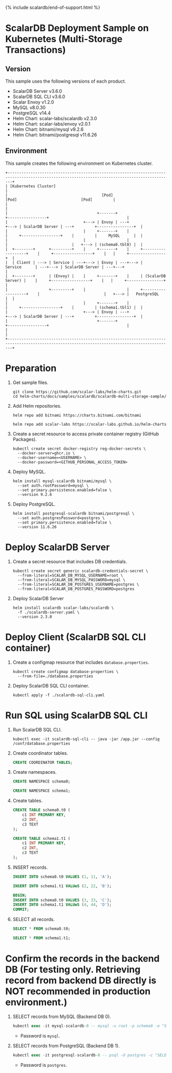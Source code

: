{% include scalardb/end-of-support.html %}

# ScalarDB Deployment Sample on Kubernetes (Multi-Storage Transactions)

## Version

This sample uses the following versions of each product.

* ScalarDB Server v3.6.0
* ScalarDB SQL CLI v3.6.0
* Scalar Envoy v1.2.0
* MySQL v8.0.30
* PostgreSQL v14.4
* Helm Chart: scalar-labs/scalardb v2.3.0
* Helm Chart: scalar-labs/envoy v2.0.1
* Helm Chart: bitnami/mysql v9.2.6
* Helm Chart: bitnami/postgresql v11.6.26

## Environment

This sample creates the following environment on Kubernetes cluster.

```
+----------------------------------------------------------------------------------------------------------------------------------------------+
| [Kubernetes Cluster]                                                                                                                         |
|                                         [Pod]                                                 [Pod]                            [Pod]         |
|                                                                                                                                              |
|                                       +-------+                                         +-----------------+                                  |
|                                 +---> | Envoy | ---+                              +---> | ScalarDB Server | ---+         +----------------+  |
|                                 |     +-------+    |                              |     +-----------------+    |         |     MySQL      |  |
|                                 |                  |                              |                            |   +---> | (schema0.tbl0) |  |
|  +--------+      +---------+    |     +-------+    |     +-------------------+    |     +-----------------+    |   |     +----------------+  |
|  | Client | ---> | Service | ---+---> | Envoy | ---+---> |      Service      | ---+---> | ScalarDB Server | ---+---+                         |
|  +--------+      | (Envoy) |    |     +-------+    |     | (ScalarDB Server) |    |     +-----------------+    |   |     +----------------+  |
|                  +---------+    |                  |     +-------------------+    |                            |   +---> |   PostgreSQL   |  |
|                                 |     +-------+    |                              |     +-----------------+    |         | (schema1.tbl1) |  |
|                                 +---> | Envoy | ---+                              +---> | ScalarDB Server | ---+         +----------------+  |
|                                       +-------+                                         +-----------------+                                  |
|                                                                                                                                              |
+----------------------------------------------------------------------------------------------------------------------------------------------+
```

# Preparation

1. Get sample files.
   ```console
   git clone https://github.com/scalar-labs/helm-charts.git
   cd helm-charts/docs/samples/scalardb/scalardb-multi-storage-sample/
   ```

1. Add Helm repositories.
   ```console
   helm repo add bitnami https://charts.bitnami.com/bitnami
   ```
   ```console
   helm repo add scalar-labs https://scalar-labs.github.io/helm-charts
   ```

1. Create a secret resource to access private container registry (GitHub Packages).
   ```console
   kubectl create secret docker-registry reg-docker-secrets \
     --docker-server=ghcr.io \
     --docker-username=<USERNAME> \
     --docker-password=<GITHUB_PERSONAL_ACCESS_TOKEN>
   ```

1. Deploy MySQL.
   ```console
   helm install mysql-scalardb bitnami/mysql \
     --set auth.rootPassword=mysql \
     --set primary.persistence.enabled=false \
     --version 9.2.6
   ```

1. Deploy PostgreSQL.
   ```console
   helm install postgresql-scalardb bitnami/postgresql \
     --set auth.postgresPassword=postgres \
     --set primary.persistence.enabled=false \
     --version 11.6.26
   ```

# Deploy ScalarDB Server

1. Create a secret resource that includes DB credentials.
   ```console
   kubectl create secret generic scalardb-credentials-secret \
     --from-literal=SCALAR_DB_MYSQL_USERNAME=root \
     --from-literal=SCALAR_DB_MYSQL_PASSWORD=mysql \
     --from-literal=SCALAR_DB_POSTGRES_USERNAME=postgres \
     --from-literal=SCALAR_DB_POSTGRES_PASSWORD=postgres
   ```

1. Deploy ScalarDB Server
   ```console
   helm install scalardb scalar-labs/scalardb \
     -f ./scalardb-server.yaml \
     --version 2.3.0
   ```

# Deploy Client (ScalarDB SQL CLI container)

1. Create a configmap resource that includes `database.properties`.
   ```console
   kubectl create configmap database-properties \
     --from-file=./database.properties
   ```

1. Deploy ScalarDB SQL CLI container.
   ```console
   kubectl apply -f ./scalardb-sql-cli.yaml
   ```

# Run SQL using ScalarDB SQL CLI

1. Run ScalarDB SQL CLI.
   ```console
   kubectl exec -it scalardb-sql-cli -- java -jar /app.jar --config /conf/database.properties
   ```

1. Create coordinator tables.
   ```sql
   CREATE COORDINATOR TABLES;
   ```

1. Create namespaces.
   ```sql
   CREATE NAMESPACE schema0;
   ```
   ```sql
   CREATE NAMESPACE schema1;
   ```

1. Create tables.
   ```sql
   CREATE TABLE schema0.t0 (
       c1 INT PRIMARY KEY,
       c2 INT,
       c3 TEXT
   );
   ```
   ```sql
   CREATE TABLE schema1.t1 (
       c1 INT PRIMARY KEY,
       c2 INT,
       c3 TEXT
   );
   ```

1. INSERT records.
   ```sql
   INSERT INTO schema0.t0 VALUES (1, 11, 'A');
   ```
   ```sql
   INSERT INTO schema1.t1 VALUeS (2, 22, 'B');
   ```
   ```sql
   BEGIN;
   INSERT INTO schema0.t0 VALUES (3, 33, 'C');
   INSERT INTO schema1.t1 VALUeS (4, 44, 'D');
   COMMIT;
   ```

1. SELECT all records.
   ```sql
   SELECT * FROM schema0.t0;
   ```
   ```sql
   SELECT * FROM schema1.t1;
   ```

# Confirm the records in the backend DB (For testing only. Retrieving record from backend DB directly is NOT recommended in production environment.)

1. SELECT records from MySQL (Backend DB 0).
   ```sql
   kubectl exec -it mysql-scalardb-0 -- mysql -u root -p schema0 -e "SELECT c1, c2, c3, tx_id FROM t0"
   ```
   * Password is `mysql`.

1. SELECT records from PostgreSQL (Backend DB 1).
   ```sql
   kubectl exec -it postgresql-scalardb-0 -- psql -U postgres -c "SELECT c1, c2, c3, tx_id FROM schema1.t1"
   ```
   * Password is `postgres`.
